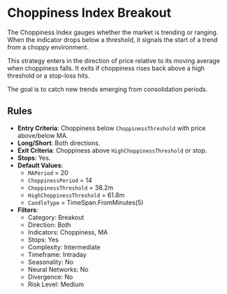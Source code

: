 # Choppiness Index Breakout

The Choppiness Index gauges whether the market is trending or ranging. When the indicator drops below a threshold, it signals the start of a trend from a choppy environment.

This strategy enters in the direction of price relative to its moving average when choppiness falls. It exits if choppiness rises back above a high threshold or a stop-loss hits.

The goal is to catch new trends emerging from consolidation periods.

## Rules

- **Entry Criteria**: Choppiness below `ChoppinessThreshold` with price above/below MA.
- **Long/Short**: Both directions.
- **Exit Criteria**: Choppiness above `HighChoppinessThreshold` or stop.
- **Stops**: Yes.
- **Default Values**:
  - `MAPeriod` = 20
  - `ChoppinessPeriod` = 14
  - `ChoppinessThreshold` = 38.2m
  - `HighChoppinessThreshold` = 61.8m
  - `CandleType` = TimeSpan.FromMinutes(5)
- **Filters**:
  - Category: Breakout
  - Direction: Both
  - Indicators: Choppiness, MA
  - Stops: Yes
  - Complexity: Intermediate
  - Timeframe: Intraday
  - Seasonality: No
  - Neural Networks: No
  - Divergence: No
  - Risk Level: Medium
